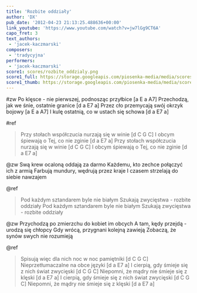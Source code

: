 ```yaml
---
title: 'Rozbite oddziały'
author: 'DX'
pub_date: '2012-04-23 21:13:25.488636+00:00'
link_youtube: 'https://www.youtube.com/watch?v=jw7lGg9CT6A'
capo_fret: 3
text_authors:
 - 'jacek-kaczmarski'
composers:
 - 'tradycyjna'
performers:
 - 'jacek-kaczmarski'
score1: scores/rozbite_oddzialy.png
score1_full: https://storage.googleapis.com/piosenka-media/media/scores/rozbite_oddzialy.png
score1_thumb: https://storage.googleapis.com/piosenka-media/media/scores/rozbite_oddzialy.png.180x0_q85_upscale.jpg
---
```


#zw
Po klęsce - nie pierwszej, podnosząc przyłbice [a E a A7]
Przechodzą, jak we śnie, ostatnie granice [d a E7 a]
Przez cło przemycają swój okrzyk bojowy [a E a A7]
I kulę ostatnią, co w ustach się schowa [d a E7 a]

#ref
>Przy stołach współczucia nurzają się w winie [d C G C]
>I obcym śpiewają o Tej, co nie zginie [d a E7 a]
>Przy stołach współczucia nurzają się w winie [d C G C]
>I obcym śpiewają o Tej, co nie zginie [d a E7 a]

@zw
Swą krew ocaloną oddają za darmo
Każdemu, kto zechce połączyć ich z armią
Farbują mundury, wędrują przez kraje
I czasem strzelają do siebie nawzajem

@ref
>Pod każdym sztandarem byle nie białym
>Szukają zwycięstwa - rozbite oddziały
>Pod każdym sztandarem byle nie białym
>Szukają zwycięstwa - rozbite oddziały

@zw
Przychodzą po zmierzchu do kobiet im obcych
A tam, kędy przejdą - urodzą się chłopcy
Gdy wrócą, przygnani kolejną zawieją
Zobaczą, że synów swych nie rozumieją

@ref
>Spisują więc dla nich noc w noc pamiętniki [d C G C]
>Nieprzetłumaczalne na obce języki [d a E7 a]
>I cierpią, gdy śmieje się z nich świat zwycięski [d C G C]
>Niepomni, że mądry nie śmieje się z klęski [d a E7 a]
>I cierpią, gdy śmieje się z nich świat zwycięski [d C G C]
>Niepomni, że mądry nie śmieje się z klęski [d a E7 a]